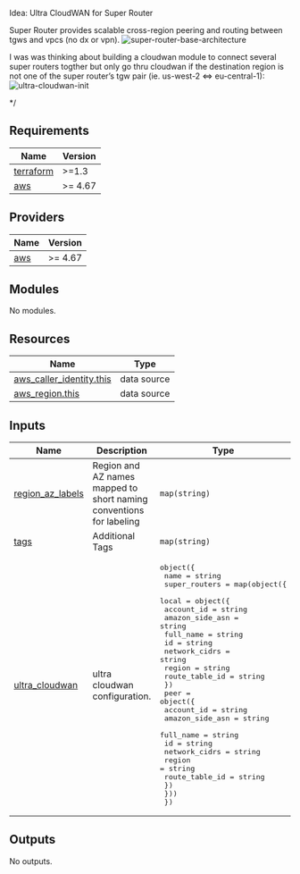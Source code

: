 
Idea: Ultra CloudWAN for Super Router

Super Router provides scalable cross-region peering and routing between tgws and vpcs (no dx or vpn).
![super-router-base-architecture](https://jq1-io.s3.amazonaws.com/super-router/super-router-architecture.png)

I was was thinking about building a cloudwan module to connect several super routers togther but only go thru cloudwan if the destination region is not one of the super router’s tgw pair (ie. us-west-2 <=> eu-central-1):
![ultra-cloudwan-init](https://jq1-io.s3.amazonaws.com/ultra-cloudwan/ultra-cloudwan-init.png)

*/

## Requirements

| Name | Version |
|------|---------|
| <a name="requirement_terraform"></a> [terraform](#requirement\_terraform) | >=1.3 |
| <a name="requirement_aws"></a> [aws](#requirement\_aws) | >= 4.67 |

## Providers

| Name | Version |
|------|---------|
| <a name="provider_aws"></a> [aws](#provider\_aws) | >= 4.67 |

## Modules

No modules.

## Resources

| Name | Type |
|------|------|
| [aws_caller_identity.this](https://registry.terraform.io/providers/hashicorp/aws/latest/docs/data-sources/caller_identity) | data source |
| [aws_region.this](https://registry.terraform.io/providers/hashicorp/aws/latest/docs/data-sources/region) | data source |

## Inputs

| Name | Description | Type | Default | Required |
|------|-------------|------|---------|:--------:|
| <a name="input_region_az_labels"></a> [region\_az\_labels](#input\_region\_az\_labels) | Region and AZ names mapped to short naming conventions for labeling | `map(string)` | n/a | yes |
| <a name="input_tags"></a> [tags](#input\_tags) | Additional Tags | `map(string)` | `{}` | no |
| <a name="input_ultra_cloudwan"></a> [ultra\_cloudwan](#input\_ultra\_cloudwan) | ultra cloudwan configuration. | <pre>object({<br>    name = string<br>    super_routers = map(object({<br>      local = object({<br>        account_id      = string<br>        amazon_side_asn = string<br>        full_name       = string<br>        id              = string<br>        network_cidrs   = string<br>        region          = string<br>        route_table_id  = string<br>      })<br>      peer = object({<br>        account_id      = string<br>        amazon_side_asn = string<br>        full_name       = string<br>        id              = string<br>        network_cidrs   = string<br>        region          = string<br>        route_table_id  = string<br>      })<br>    }))<br>  })</pre> | n/a | yes |

## Outputs

No outputs.
